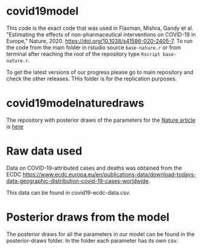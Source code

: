 # covid19model
This code is the exact code that was used in Flaxman, Mishra, Gandy et al. "Estimating the effects of non-pharmaceutical interventions on COVID-19 in Europe," Nature, 2020. https://doi.org/10.1038/s41586-020-2405-7.
To run the code from the main folder in rstudio source `base-nature.r` or from terminal after reaching the root of the repository type `Rscript base-nature.r`.

To get the latest versions of our progress please go to main repository and check the other releases. THis folder is for the replication purposes.
# covid19modelnaturedraws
The repository with posterior draws of the parameters for the [Nature article](https://doi.org/10.1038/s41586-020-2405-7) is [here](https://github.com/ImperialCollegeLondon/covid19modelnaturedraws)

# Raw data used
Data on COVID-19-attributed cases and deaths was obtained from the ECDC https://www.ecdc.europa.eu/en/publications-data/download-todays-data-geographic-distribution-covid-19-cases-worldwide. 

This data can be found in covid19-ecdc-data.csv.

# Posterior draws from the model
The posterior draws for all the parameters in our model can be found in the posterior-draws folder. In the folder each parameter has its own csv.
